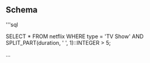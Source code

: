 ## Schema

'''sql 

SELECT * 
FROM netflix 
WHERE type = 'TV Show'
AND SPLIT_PART(duration, ' ', 1)::INTEGER > 5;

...